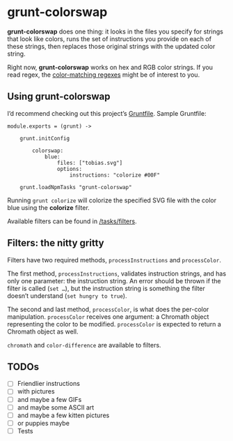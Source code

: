 # grunt-colorswap

**grunt-colorswap** does one thing: it looks in the files you specify for strings that look like colors, runs the set of instructions you provide on each of these strings, then replaces those original strings with the updated color string.

Right now, **grunt-colorswap** works on hex and RGB color strings. If you read regex, the [color-matching regexes][omgregex] might be of interest to you.

## Using grunt-colorswap

I’d recommend checking out this project’s [Gruntfile][]. Sample Gruntfile:

	module.exports = (grunt) ->

		grunt.initConfig

			colorswap:
				blue:
					files: ["tobias.svg"]
					options:
						instructions: "colorize #00F"

		grunt.loadNpmTasks "grunt-colorswap"

Running `grunt colorize` will colorize the specified SVG file with the color blue using the **colorize** filter.

Available filters can be found in [/tasks/filters][filters].

## Filters: the nitty gritty

Filters have two required methods, `processInstructions` and `processColor`.

The first method, `processInstructions`, validates instruction strings, and has only one parameter: the instruction string. An error should be thrown if the filter is called (`set …`), but the instruction string is something the filter doesn’t understand (`set hungry to true`).

The second and last method, `processColor`, is what does the per-color manipulation. `processColor` receives one argument: a Chromath object representing the color to be modified. `processColor` is expected to return a Chromath object as well.

`chromath` and `color-difference` are available to filters.

[omgregex]: https://github.com/meyer/grunt-colorswap/blob/master/tasks/colorswap.coffee#L20-L23
[gruntfile]: https://github.com/meyer/grunt-colorswap/blob/master/Gruntfile.coffee
[filters]: https://github.com/meyer/grunt-colorswap/tree/master/tasks/filters
[shapes-red]: https://github.com/meyer/grunt-colorswap/blob/master/test/expected/shapes-crazy-red.svg
[colorize-lines]: https://github.com/meyer/grunt-colorswap/blob/master/tasks/filters/colorize.coffee#L20-L23

## TODOs

- [ ] Friendlier instructions
- [ ] with pictures
- [ ] and maybe a few GIFs
- [ ] and maybe some ASCII art
- [ ] and maybe a few kitten pictures
- [ ] or puppies maybe
- [ ] Tests